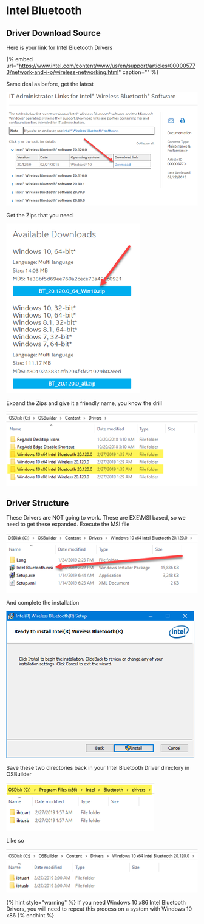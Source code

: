 # Intel Bluetooth

## Driver Download Source

Here is your link for Intel Bluetooth Drivers

{% embed url="https://www.intel.com/content/www/us/en/support/articles/000005773/network-and-i-o/wireless-networking.html" caption="" %}

Same deal as before, get the latest

![](../../../.gitbook/assets/image%20%2834%29.png)

Get the Zips that you need

![](../../../.gitbook/assets/image%20%28130%29.png)

Expand the Zips and give it a friendly name, you know the drill

![](../../../.gitbook/assets/image%20%28134%29.png)

## Driver Structure

These Drivers are NOT going to work. These are EXE\MSI based, so we need to get these expanded. Execute the MSI file

![](../../../.gitbook/assets/image%20%2867%29.png)

And complete the installation

![](../../../.gitbook/assets/image%20%2845%29.png)

Save these two directories back in your Intel Bluetooth Driver directory in OSBuilder

![](../../../.gitbook/assets/image%20%2890%29.png)

Like so

![](../../../.gitbook/assets/image%20%28142%29.png)

{% hint style="warning" %}
If you need Windows 10 x86 Intel Bluetooth Drivers, you will need to repeat this process on a system with Windows 10 x86
{% endhint %}

